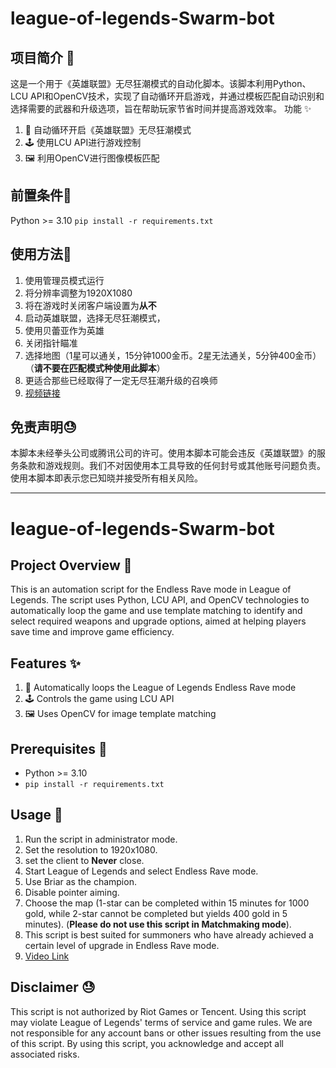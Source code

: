 # league-of-legends-Swarm-bot
## 项目简介 🚀
这是一个用于《英雄联盟》无尽狂潮模式的自动化脚本。该脚本利用Python、LCU API和OpenCV技术，实现了自动循环开启游戏，并通过模板匹配自动识别和选择需要的武器和升级选项，旨在帮助玩家节省时间并提高游戏效率。
功能 ✨
1. 🔄 自动循环开启《英雄联盟》无尽狂潮模式
2. 🕹️ 使用LCU API进行游戏控制
3. 🖼️ 利用OpenCV进行图像模板匹配

## 前置条件🚀
Python >= 3.10
`pip install -r requirements.txt`

## 使用方法🚀

1. 使用管理员模式运行
2. 将分辨率调整为1920X1080
3. 将在游戏时关闭客户端设置为**从不**
4. 启动英雄联盟，选择无尽狂潮模式，
5. 使用贝蕾亚作为英雄
6. 关闭指针瞄准
7. 选择地图（1星可以通关，15分钟1000金币。2星无法通关，5分钟400金币）（**请不要在匹配模式种使用此脚本**）
8. 更适合那些已经取得了一定无尽狂潮升级的召唤师
9. [视频链接](https://www.bilibili.com/video/BV1M7vme8E7e/ "视频链接")



## 免责声明😓
本脚本未经拳头公司或腾讯公司的许可。使用本脚本可能会违反《英雄联盟》的服务条款和游戏规则。我们不对因使用本工具导致的任何封号或其他账号问题负责。使用本脚本即表示您已知晓并接受所有相关风险。


------------



# league-of-legends-Swarm-bot
## Project Overview 🚀
This is an automation script for the Endless Rave mode in League of Legends. The script uses Python, LCU API, and OpenCV technologies to automatically loop the game and use template matching to identify and select required weapons and upgrade options, aimed at helping players save time and improve game efficiency.

## Features ✨
1. 🔄 Automatically loops the League of Legends Endless Rave mode
2. 🕹️ Controls the game using LCU API
3. 🖼️ Uses OpenCV for image template matching

## Prerequisites 🚀
- Python >= 3.10
- `pip install -r requirements.txt`

## Usage 🚀

1. Run the script in administrator mode.
2. Set the resolution to 1920x1080.
3. set the client to **Never** close.
4. Start League of Legends and select Endless Rave mode.
5. Use Briar as the champion.
6. Disable pointer aiming.
7. Choose the map (1-star can be completed within 15 minutes for 1000 gold, while 2-star cannot be completed but yields 400 gold in 5 minutes). (**Please do not use this script in Matchmaking mode**).
8. This script is best suited for summoners who have already achieved a certain level of upgrade in Endless Rave mode.
9. [Video Link](https://www.bilibili.com/video/BV1M7vme8E7e/ "Video Link")

## Disclaimer 😓
This script is not authorized by Riot Games or Tencent. Using this script may violate League of Legends' terms of service and game rules. We are not responsible for any account bans or other issues resulting from the use of this script. By using this script, you acknowledge and accept all associated risks.
